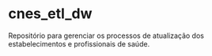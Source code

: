# cnes_etl_dw
Repositório para gerenciar os processos de atualização dos estabelecimentos e profissionais de saúde.
